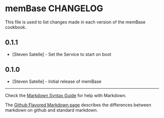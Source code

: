 memBase CHANGELOG
=================

This file is used to list changes made in each version of the memBase cookbook.

0.1.1
-----
- [Steven Satelle] - Set the Service to start on boot

0.1.0
-----
- [Steven Satelle] - Initial release of memBase

- - -
Check the [Markdown Syntax Guide](http://daringfireball.net/projects/markdown/syntax) for help with Markdown.

The [Github Flavored Markdown page](http://github.github.com/github-flavored-markdown/) describes the differences between markdown on github and standard markdown.
